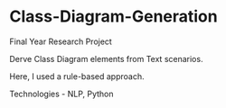 # Class-Diagram-Generation
Final Year Research Project

Derve Class Diagram elements from Text scenarios. 

Here, I used a rule-based approach. 

Technologies - NLP, Python
